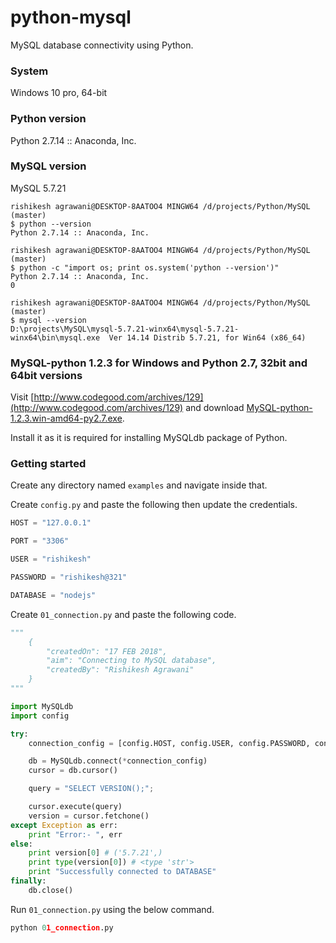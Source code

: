 # python-mysql

MySQL database connectivity using Python.

### System 

Windows 10 pro, 64-bit

### Python version

Python 2.7.14 :: Anaconda, Inc.

### MySQL version

MySQL 5.7.21

```
rishikesh agrawani@DESKTOP-8AATOO4 MINGW64 /d/projects/Python/MySQL (master)
$ python --version
Python 2.7.14 :: Anaconda, Inc.

rishikesh agrawani@DESKTOP-8AATOO4 MINGW64 /d/projects/Python/MySQL (master)
$ python -c "import os; print os.system('python --version')"
Python 2.7.14 :: Anaconda, Inc.
0

rishikesh agrawani@DESKTOP-8AATOO4 MINGW64 /d/projects/Python/MySQL (master)
$ mysql --version
D:\projects\MySQL\mysql-5.7.21-winx64\mysql-5.7.21-winx64\bin\mysql.exe  Ver 14.14 Distrib 5.7.21, for Win64 (x86_64)
```

### MySQL-python 1.2.3 for Windows and Python 2.7, 32bit and 64bit versions

Visit [http://www.codegood.com/archives/129](http://www.codegood.com/archives/129) and download [MySQL-python-1.2.3.win-amd64-py2.7.exe](MySQL-python-1.2.3.win-amd64-py2.7.exe).

Install it as it is required for installing MySQLdb package of Python.

### Getting started

Create any directory named `examples` and navigate inside that.

Create `config.py` and paste the following then update the credentials.

```python
HOST = "127.0.0.1"

PORT = "3306"

USER = "rishikesh"

PASSWORD = "rishikesh@321"

DATABASE = "nodejs"
``` 

Create `01_connection.py` and paste the following code.

```python
"""
	{
		"createdOn": "17 FEB 2018",
		"aim": "Connecting to MySQL database",
		"createdBy": "Rishikesh Agrawani"
	}
"""

import MySQLdb
import config

try:
	connection_config = [config.HOST, config.USER, config.PASSWORD, config.DATABASE]

	db = MySQLdb.connect(*connection_config)
	cursor = db.cursor()

	query = "SELECT VERSION();";

	cursor.execute(query)
	version = cursor.fetchone()
except Exception as err:
	print "Error:- ", err
else:
	print version[0] # ('5.7.21',)
	print type(version[0]) # <type 'str'>
	print "Successfully connected to DATABASE"
finally:
	db.close()
```

Run `01_connection.py` using the below command.

```python
python 01_connection.py
```

